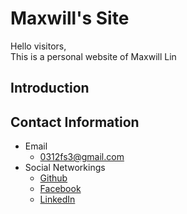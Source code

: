 # Maxwill's Site

Hello visitors,  
This is a personal website of Maxwill Lin

## Introduction


## Contact Information

- Email
    - 0312fs3@gmail.com
- Social Networkings
    - [Github](https://github.com/EazyReal)
    - [Facebook](https://www.facebook.com/profile.php?id=100016734543516)
    - [LinkedIn](https://www.linkedin.com/in/yan-tong-lin-ba4a72194/)